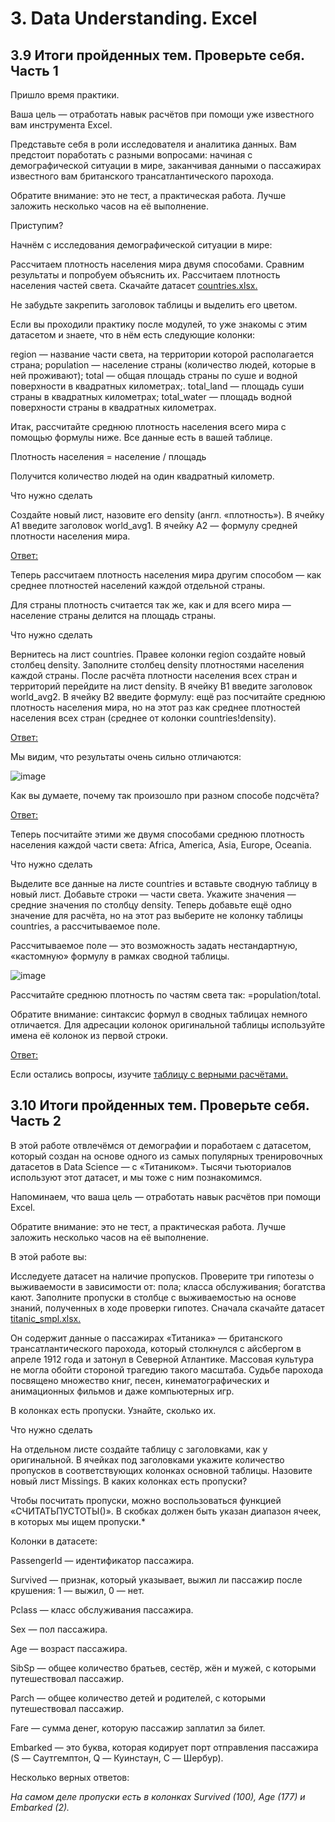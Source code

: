 # 3. Data Understanding. Excel

## 3.9 Итоги пройденных тем. Проверьте себя. Часть 1

Пришло время практики. 

Ваша цель — отработать навык расчётов при помощи уже известного вам инструмента Excel.

Представьте себя в роли исследователя и аналитика данных. Вам предстоит поработать с разными вопросами: начиная с демографической ситуации в мире, заканчивая данными о пассажирах известного вам британского трансатлантического парохода. 

Обратите внимание: это не тест, а практическая работа. Лучше заложить несколько часов на её выполнение.

Приступим? 

Начнём с исследования демографической ситуации в мире:

Рассчитаем плотность населения мира двумя способами.
Сравним результаты и попробуем объяснить их.
Рассчитаем плотность населения частей света.
Скачайте датасет [countries.xlsx.](https://github.com/UzunDemir/uzundemir.github.io/blob/master/other_files/%D0%9A%D0%BE%D0%BF%D0%B8%D1%8F%20countries.xlsx)

Не забудьте закрепить заголовок таблицы и выделить его цветом.

Если вы проходили практику после модулей, то уже знакомы с этим датасетом и знаете, что в нём есть следующие колонки:

region — название части света, на территории которой располагается страна;
population — население страны (количество людей, которые в ней проживают);
total — общая площадь страны по суше и водной поверхности в квадратных километрах;.
total_land — площадь суши страны в квадратных километрах;
total_water — площадь водной поверхности страны в квадратных километрах.

Итак, рассчитайте среднюю плотность населения всего мира с помощью формулы ниже. Все данные есть в вашей таблице.

Плотность населения = население / площадь


Получится количество людей на один квадратный километр.



Что нужно сделать

Создайте новый лист, назовите его density (англ. «плотность»).
В ячейку A1 введите заголовок world_avg1.
В ячейку A2 — формулу средней плотности населения мира. 

[Ответ:](https://github.com/UzunDemir/uzundemir.github.io/blob/master/other_pages/answer_1.md)

Теперь рассчитаем плотность населения мира другим способом — как среднее плотностей населений каждой отдельной страны.

Для страны плотность считается так же, как и для всего мира — население страны делится на площадь страны. 

Что нужно сделать

Вернитесь на лист countries. Правее колонки region создайте новый столбец density. 
Заполните столбец density плотностями населения каждой страны. 
После расчёта плотности населения всех стран и территорий перейдите на лист density. В ячейку B1 введите заголовок world_avg2.
В ячейку B2 введите формулу: ещё раз посчитайте среднюю плотность населения мира, но на этот раз как среднее плотностей населения всех стран (среднее от колонки countries!density).

[Ответ:](https://github.com/UzunDemir/uzundemir.github.io/blob/master/other_pages/answer_2.md)

Мы видим, что результаты очень сильно отличаются:

![image](https://user-images.githubusercontent.com/94790150/219924034-bcc689eb-bc4a-4a91-966d-19659f226a12.png)


Как вы думаете, почему так произошло при разном способе подсчёта? 

[Ответ:](https://github.com/UzunDemir/uzundemir.github.io/blob/master/other_pages/answer_3.md)

Теперь посчитайте этими же двумя способами среднюю плотность населения каждой части света: Africa, America, Asia, Europe, Oceania.



Что нужно сделать

Выделите все данные на листе countries и вставьте сводную таблицу в новый лист.
Добавьте строки — части света. Укажите значения — средние значения по столбцу density. 
Теперь добавьте ещё одно значение для расчёта, но на этот раз выберите не колонку таблицы countries, а рассчитываемое поле.

Рассчитываемое поле — это возможность задать нестандартную, «кастомную» формулу в рамках сводной таблицы. 

![image](https://user-images.githubusercontent.com/94790150/219924680-81461f1d-6817-42bb-a071-92c497897671.png)


Рассчитайте среднюю плотность по частям света так: =population/total.

Обратите внимание: синтаксис формул в сводных таблицах немного отличается. Для адресации колонок оригинальной таблицы используйте имена её колонок из первой строки.

[Ответ:](https://github.com/UzunDemir/uzundemir.github.io/blob/master/other_pages/answer_4.md)

Если остались вопросы, изучите [таблицу с верными расчётами.](https://github.com/UzunDemir/uzundemir.github.io/blob/master/other_files/%D0%9A%D0%BE%D0%BF%D0%B8%D1%8F%20countries_hw1_reference.xlsx)

## 3.10 Итоги пройденных тем. Проверьте себя. Часть 2

В этой работе отвлечёмся от демографии и поработаем с датасетом, который создан на основе одного из самых популярных тренировочных датасетов в Data Science — с «Титаником». Тысячи тьюториалов используют этот датасет, и мы тоже с ним познакомимся. 

Напоминаем, что ваша цель — отработать навык расчётов при помощи Excel.

Обратите внимание: это не тест, а практическая работа. Лучше заложить несколько часов на её выполнение.

В этой работе вы:

Исследуете датасет на наличие пропусков.
Проверите три гипотезы о выживаемости в зависимости от: 
пола;
класса обслуживания;
богатства кают.
Заполните пропуски в столбце с выживаемостью на основе знаний, полученных в ходе проверки гипотез. 
Сначала скачайте датасет [titanic_smpl.xlsx.](https://github.com/UzunDemir/uzundemir.github.io/blob/master/other_files/%D0%9A%D0%BE%D0%BF%D0%B8%D1%8F%20titanic_smpl.xlsx)

Он содержит данные о пассажирах «Титаника» — британского трансатлантического парохода, который столкнулся с айсбергом в апреле 1912 года и затонул в Северной Атлантике. Массовая культура не могла обойти стороной трагедию такого масштаба. Судьбе парохода посвящено множество книг, песен, кинематографических и анимационных фильмов и даже компьютерных игр.

В колонках есть пропуски. Узнайте, сколько их.

Что нужно сделать

На отдельном листе создайте таблицу с заголовками, как у оригинальной.
В ячейках под заголовками укажите количество пропусков в соответствующих колонках основной таблицы.
Назовите новый лист Missings.
В каких колонках есть пропуски? 



Чтобы посчитать пропуски, можно воспользоваться функцией «СЧИТАТЬПУСТОТЫ()». В скобках должен быть указан диапазон ячеек, в которых мы ищем пропуски.*





Колонки в датасете:

PassengerId — идентификатор пассажира.

Survived — признак, который указывает, выжил ли пассажир после крушения: 1 — выжил, 0 — нет.

Pclass — класс обслуживания пассажира.

Sex — пол пассажира.

Age — возраст пассажира.

SibSp — общее количество братьев, сестёр, жён и мужей, с которыми путешествовал пассажир.

Parch — общее количество детей и родителей, с которыми путешествовал пассажир.

Fare — сумма денег, которую пассажир заплатил за билет.

Embarked — это буква, которая кодирует порт отправления пассажира (S — Саутгемптон, Q — Куинстаун, C — Шербур).

Несколько верных ответов: 

*На самом деле пропуски есть в колонках Survived (100), Age (177) и Embarked (2).*
